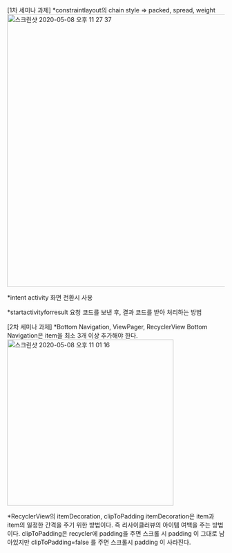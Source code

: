 [1차 세미나 과제]
*constraintlayout의 chain style => packed, spread, weight
<img width="632" alt="스크린샷 2020-05-08 오후 11 27 37" src="https://user-images.githubusercontent.com/37995236/81416356-903f4e80-9184-11ea-8780-3f688c18d56d.png">


*intent
activity 화면 전환시 사용

*startactivityforresult
요청 코드를 보낸 후, 결과 코드를 받아 처리하는 방법


[2차 세미나 과제]
*Bottom Navigation, ViewPager, RecyclerView
Bottom Navigation은 item을 최소 3개 이상 추가해야 한다.
<img width="385" alt="스크린샷 2020-05-08 오후 11 01 16" src="https://user-images.githubusercontent.com/37995236/81416394-9f260100-9184-11ea-9951-63d4e905e0c5.png">


*RecyclerView의 itemDecoration, clipToPadding
itemDecoration은 item과 item의 일정한 간격을 주기 위한 방법이다. 즉 리사이클러뷰의 아이템 여백을 주는 방법이다.
clipToPadding은 recycler에 padding을 주면 스크롤 시 padding 이 그대로 남아있지만 clipToPadding=false 를 주면 스크롤시 padding 이 사라진다.
